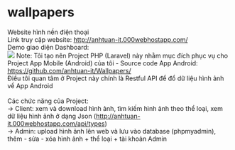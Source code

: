 # wallpapers
 Website hình nền điện thoại <br>
 Link truy cập website: http://anhtuan-it.000webhostapp.com/ <br>
 Demo giao diện Dashboard:<br>
 <img src="https://user-images.githubusercontent.com/66792742/87222108-38e37780-c39b-11ea-935e-93ecb4f89a36.png">
 Note: Tôi tạo nên Project PHP (Laravel) này nhằm mục đích phục vụ cho Project App Mobile (Android) của tôi - Source code App Android: https://github.com/anhtuan-it/Wallpapers/ <br>
 Điều tôi quan tâm ở Project này chính là Restful API để đổ dữ liệu hình ảnh về App Android <br><br>
 Các chức năng của Project: <br>
 -> Client: xem và download hình ảnh, tìm kiếm hình ảnh theo thể loại, xem dữ liệu hình ảnh ở dạng Json (http://anhtuan-it.000webhostapp.com/api/types) <br>
 -> Admin: upload hình ảnh lên web và lưu vào database (phpmyadmin), thêm - sửa - xóa hình ảnh + thể loại + tài khoản Admin
 
